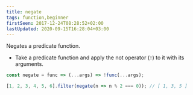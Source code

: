 ```yaml
---
title: negate
tags: function,beginner
firstSeen: 2017-12-24T08:28:52+02:00
lastUpdated: 2020-09-15T16:28:04+03:00
---
```


Negates a predicate function.

- Take a predicate function and apply the not operator (`!`) to it with its arguments.

```js
const negate = func => (...args) => !func(...args);
```

```js
[1, 2, 3, 4, 5, 6].filter(negate(n => n % 2 === 0)); // [ 1, 3, 5 ]
```
